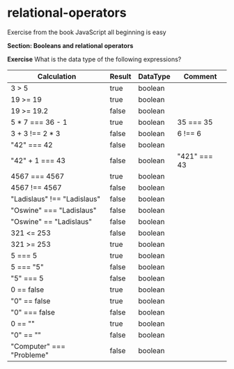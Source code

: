 # relational-operators
Exercise from the book JavaScript all beginning is easy

**Section: Booleans and relational operators**

**Exercise**
What is the data type  of the following expressions?

| Calculation  | Result | DataType | Comment | 
|---|---|---|---|
| 3 > 5 | true | boolean ||
| 19 >= 19 | true | boolean ||
| 19 >= 19.2 | false | boolean ||
| 5 * 7 === 36 - 1 | true | boolean | 35 === 35 |
| 3 + 3 !== 2 * 3 | false | boolean | 6 !== 6 |
| "42" === 42 | false | boolean ||
| "42" + 1 === 43 | false | boolean | "421" === 43 |
| 4567 === 4567  | true | boolean ||
| 4567 !== 4567  | false | boolean ||
| "Ladislaus" !== "Ladislaus"  | false | boolean ||
| "Oswine" === "Ladislaus"  | false | boolean ||
| "Oswine" == "Ladislaus"  | false | boolean ||
| 321 <= 253  | false | boolean ||
| 321 >= 253  | true | boolean ||
| 5 === 5  | true | boolean ||
| 5 === "5"  | false | boolean ||
| "5" === 5  | false | boolean ||
| 0 == false  | true | boolean ||
| "0" == false  | true | boolean ||
| "0" === false  | false | boolean ||
| 0 == ""  | true | boolean ||
| "0" == ""  | false | boolean ||
| "Computer" === "Probleme"  | false | boolean ||
